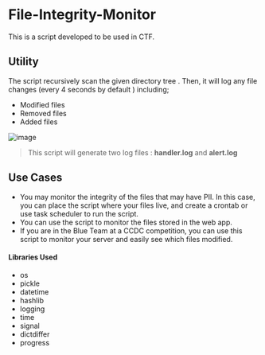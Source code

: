 # File-Integrity-Monitor

This is a script developed to be used in CTF. 
 

## Utility 
The script recursively scan the given directory tree . Then, it will log any file changes (every 4 seconds by default ) including;

- Modified files
- Removed files
- Added files

![image](https://user-images.githubusercontent.com/117517618/202917616-d6bb3e36-b20f-4125-b851-627316a37a2e.png)

> This script will generate two log files : **handler.log** and **alert.log** 
## Use Cases

+ You may monitor the integrity of the files that may have PII. In this case, you can place the script where your files live, and create a crontab or use task scheduler to run the script.
+ You can use the script to monitor the files stored in the web app.
+ If you are in the Blue Team at a CCDC competition, you can use this script to monitor your server and easily see which files modified.
#### Libraries Used

- os
- pickle 
- datetime
- hashlib	
- logging
- time 
- signal
- dictdiffer 
- progress

